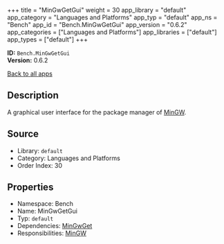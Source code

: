 ﻿+++
title = "MinGwGetGui"
weight = 30
app_library = "default"
app_category = "Languages and Platforms"
app_typ = "default"
app_ns = "Bench"
app_id = "Bench.MinGwGetGui"
app_version = "0.6.2"
app_categories = ["Languages and Platforms"]
app_libraries = ["default"]
app_types = ["default"]
+++

**ID:** `Bench.MinGwGetGui`  
**Version:** 0.6.2  
<!--more-->

[Back to all apps](/apps/)

## Description
A graphical user interface for the package manager of [MinGW](http://www.mingw.org/).

## Source

* Library: `default`
* Category: Languages and Platforms
* Order Index: 30

## Properties

* Namespace: Bench
* Name: MinGwGetGui
* Typ: `default`
* Dependencies: [MinGwGet](/app/Bench.MinGwGet)
* Responsibilities: [MinGW](/app/Bench.MinGW)

